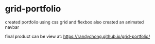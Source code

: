 # grid-portfolio

created portfolio using css grid and flexbox
also created an animated navbar

final product can be view at: https://randychong.github.io/grid-portfolio/
